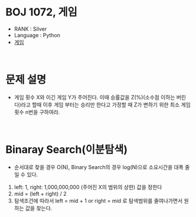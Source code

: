 # BOJ 1072, 게임

- RANK : Silver
- Language : Python
- [게임]('https://www.acmicpc.net/problem/1072')

<br/>

# 문제 설명

- 게임 횟수 X와 이긴 게임 Y가 주어진다. 이때 승률값을 Z(%)(소수점 이하는 버린다)라고 할때 이후 게임 부터는 승리만 한다고 가정할 때 Z가 변하기 위한 최소 게임횟수 n번을 구하여라.

<br/>

# Binaray Search(이분탐색)

- 순서대로 찾을 경우 O(N), Binary Search의 경우 log(N)으로 소요시간을 대폭 줄일 수 있다.

1. left: 1, right: 1,000,000,000 (주어진 X의 범위의 상한) 값을 정한다
2. mid = (left + right) / 2
3. 탐색조건에 따라서 left = mid + 1 or right = mid 로 탐색범위를 줄여나가면서 원하는 값을 찾는다.
